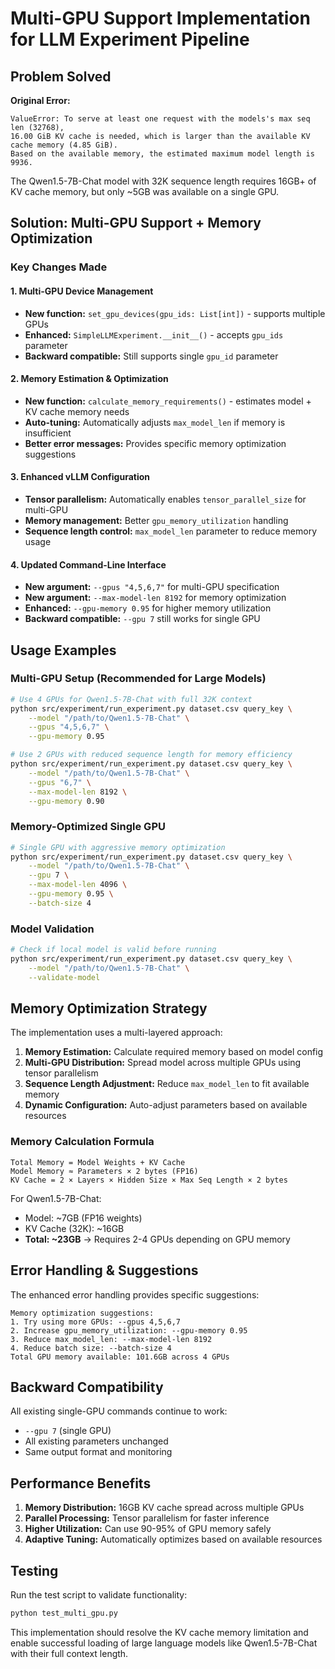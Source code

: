 # Multi-GPU Support Implementation for LLM Experiment Pipeline

## Problem Solved

**Original Error:**
```
ValueError: To serve at least one request with the models's max seq len (32768), 
16.00 GiB KV cache is needed, which is larger than the available KV cache memory (4.85 GiB). 
Based on the available memory, the estimated maximum model length is 9936.
```

The Qwen1.5-7B-Chat model with 32K sequence length requires 16GB+ of KV cache memory, but only ~5GB was available on a single GPU.

## Solution: Multi-GPU Support + Memory Optimization

### Key Changes Made

#### 1. **Multi-GPU Device Management**
- **New function:** `set_gpu_devices(gpu_ids: List[int])` - supports multiple GPUs
- **Enhanced:** `SimpleLLMExperiment.__init__()` - accepts `gpu_ids` parameter
- **Backward compatible:** Still supports single `gpu_id` parameter

#### 2. **Memory Estimation & Optimization**
- **New function:** `calculate_memory_requirements()` - estimates model + KV cache memory needs
- **Auto-tuning:** Automatically adjusts `max_model_len` if memory is insufficient
- **Better error messages:** Provides specific memory optimization suggestions

#### 3. **Enhanced vLLM Configuration**
- **Tensor parallelism:** Automatically enables `tensor_parallel_size` for multi-GPU
- **Memory management:** Better `gpu_memory_utilization` handling
- **Sequence length control:** `max_model_len` parameter to reduce memory usage

#### 4. **Updated Command-Line Interface**
- **New argument:** `--gpus "4,5,6,7"` for multi-GPU specification
- **New argument:** `--max-model-len 8192` for memory optimization  
- **Enhanced:** `--gpu-memory 0.95` for higher memory utilization
- **Backward compatible:** `--gpu 7` still works for single GPU

## Usage Examples

### Multi-GPU Setup (Recommended for Large Models)
```bash
# Use 4 GPUs for Qwen1.5-7B-Chat with full 32K context
python src/experiment/run_experiment.py dataset.csv query_key \
    --model "/path/to/Qwen1.5-7B-Chat" \
    --gpus "4,5,6,7" \
    --gpu-memory 0.95

# Use 2 GPUs with reduced sequence length for memory efficiency
python src/experiment/run_experiment.py dataset.csv query_key \
    --model "/path/to/Qwen1.5-7B-Chat" \
    --gpus "6,7" \
    --max-model-len 8192 \
    --gpu-memory 0.90
```

### Memory-Optimized Single GPU
```bash
# Single GPU with aggressive memory optimization
python src/experiment/run_experiment.py dataset.csv query_key \
    --model "/path/to/Qwen1.5-7B-Chat" \
    --gpu 7 \
    --max-model-len 4096 \
    --gpu-memory 0.95 \
    --batch-size 4
```

### Model Validation
```bash
# Check if local model is valid before running
python src/experiment/run_experiment.py dataset.csv query_key \
    --model "/path/to/Qwen1.5-7B-Chat" \
    --validate-model
```

## Memory Optimization Strategy

The implementation uses a multi-layered approach:

1. **Memory Estimation:** Calculate required memory based on model config
2. **Multi-GPU Distribution:** Spread model across multiple GPUs using tensor parallelism
3. **Sequence Length Adjustment:** Reduce `max_model_len` to fit available memory
4. **Dynamic Configuration:** Auto-adjust parameters based on available resources

### Memory Calculation Formula

```
Total Memory = Model Weights + KV Cache
Model Memory ≈ Parameters × 2 bytes (FP16)
KV Cache = 2 × Layers × Hidden Size × Max Seq Length × 2 bytes
```

For Qwen1.5-7B-Chat:
- Model: ~7GB (FP16 weights)
- KV Cache (32K): ~16GB 
- **Total: ~23GB** → Requires 2-4 GPUs depending on GPU memory

## Error Handling & Suggestions

The enhanced error handling provides specific suggestions:

```
Memory optimization suggestions:
1. Try using more GPUs: --gpus 4,5,6,7
2. Increase gpu_memory_utilization: --gpu-memory 0.95  
3. Reduce max_model_len: --max-model-len 8192
4. Reduce batch size: --batch-size 4
Total GPU memory available: 101.6GB across 4 GPUs
```

## Backward Compatibility

All existing single-GPU commands continue to work:
- `--gpu 7` (single GPU)
- All existing parameters unchanged
- Same output format and monitoring

## Performance Benefits

1. **Memory Distribution:** 16GB KV cache spread across multiple GPUs
2. **Parallel Processing:** Tensor parallelism for faster inference
3. **Higher Utilization:** Can use 90-95% of GPU memory safely
4. **Adaptive Tuning:** Automatically optimizes based on available resources

## Testing

Run the test script to validate functionality:
```bash
python test_multi_gpu.py
```

This implementation should resolve the KV cache memory limitation and enable successful loading of large language models like Qwen1.5-7B-Chat with their full context length.
